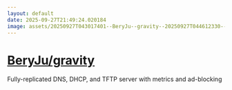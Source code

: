 ```yaml
---
layout: default
date: 2025-09-27T21:49:24.020184
image: assets/20250927T043017401--BeryJu--gravity--20250927T044612330--cropped.png
---
```


# [BeryJu/gravity](https://github.com/BeryJu/gravity)

Fully-replicated DNS, DHCP, and TFTP server with metrics and ad-blocking

